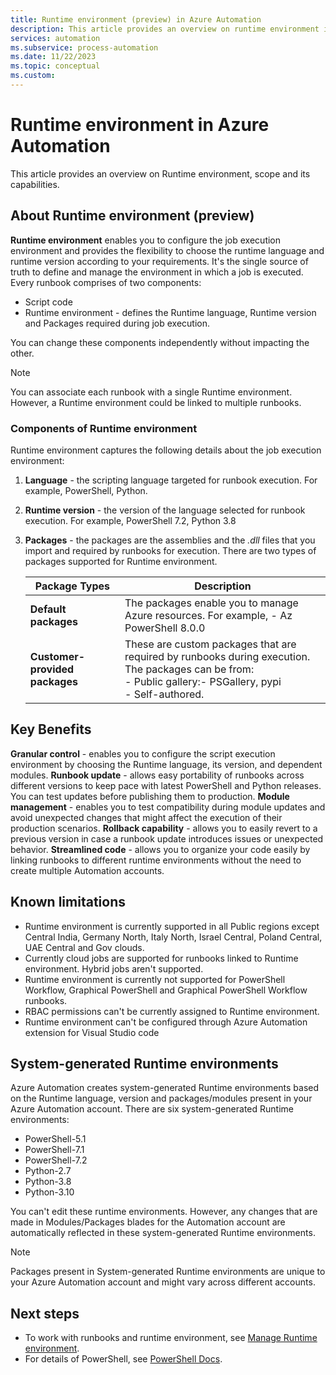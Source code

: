 ```yaml
---
title: Runtime environment (preview) in Azure Automation
description: This article provides an overview on runtime environment in Azure Automation.
services: automation
ms.subservice: process-automation
ms.date: 11/22/2023
ms.topic: conceptual
ms.custom:
---
```


# Runtime environment in Azure Automation

This article provides an overview on Runtime environment, scope and its capabilities.

## About Runtime environment (preview)

**Runtime environment** enables you to configure the job execution environment and provides the flexibility to choose the runtime language and runtime version according to your requirements. It's the single source of truth to define and manage the environment in which a job is executed. Every runbook comprises of two components:

- Script code
- Runtime environment - defines the Runtime language, Runtime version and Packages required during job execution.

You can change these components independently without impacting the other.

> [!NOTE]
> You can associate each runbook with a single Runtime environment. However, a Runtime environment could be linked to multiple runbooks.

### Components of Runtime environment

Runtime environment captures the following details about the job execution environment:

1. **Language** - the scripting language targeted for runbook execution. For example, PowerShell, Python.
1. **Runtime version** - the version of the language selected for runbook execution. For example, PowerShell 7.2, Python 3.8
1. **Packages** - the packages are the assemblies and the *.dll* files that you import and required by runbooks for execution. There are two types of packages supported for Runtime environment.
    
   |**Package Types** | **Description** |
   |---------|---------|
   |**Default packages**  | The packages enable you to manage Azure resources. For example, - Az PowerShell 8.0.0 |
   |**Customer-provided packages** | These are custom packages that are required by runbooks during execution. The packages can be from: </br> - Public gallery:- PSGallery, pypi </br> - Self-authored. |

## Key Benefits

**Granular control** - enables you to configure the script execution environment by choosing the Runtime language, its version, and dependent modules.
**Runbook update** - allows easy portability of runbooks across different versions to keep pace with latest PowerShell and Python releases. You can test updates before publishing them to production.
**Module management** - enables you to test compatibility during module updates and avoid unexpected changes that might affect the execution of their production scenarios.
**Rollback capability** - allows you to easily revert to a previous version in case a runbook update introduces issues or unexpected behavior.
**Streamlined code** - allows you to organize your code easily by linking runbooks to different runtime environments without the need to create multiple Automation accounts.

## Known limitations

- Runtime environment is currently supported in all Public regions except Central India, Germany North, Italy North, Israel Central, Poland Central, UAE Central and Gov clouds.
- Currently cloud jobs are supported for runbooks linked to Runtime environment. Hybrid jobs aren't supported.
- Runtime environment is currently not supported for PowerShell Workflow, Graphical PowerShell and Graphical PowerShell Workflow runbooks.
- RBAC permissions can't be currently assigned to Runtime environment.
- Runtime environment can't be configured through Azure Automation extension for Visual Studio code


## System-generated Runtime environments

Azure Automation creates system-generated Runtime environments based on the Runtime language, version and packages/modules present in your Azure Automation account. There are six system-generated Runtime environments:
- PowerShell-5.1
- PowerShell-7.1
- PowerShell-7.2
- Python-2.7
- Python-3.8
- Python-3.10

You can't edit these runtime environments. However, any changes that are made in Modules/Packages blades for the Automation account are automatically reflected in these system-generated Runtime environments. 

> [!NOTE]
> Packages present in System-generated Runtime environments are unique to your Azure Automation account and might vary across different accounts. 

## Next steps

* To work with runbooks and runtime environment, see [Manage Runtime environment](manage-runtime-environment.md).
* For details of PowerShell, see [PowerShell Docs](/powershell/scripting/overview).

